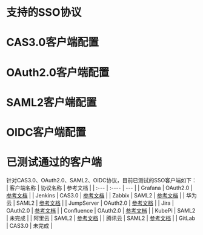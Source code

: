 # 支持的SSO协议
# CAS3.0客户端配置
# OAuth2.0客户端配置
# SAML2客户端配置
# OIDC客户端配置
# 已测试通过的客户端
针对CAS3.0、OAuth2.0、SAML2、OIDC协议，目前已测试的SSO客户端如下：
| 客户端名称    | 协议名称     | 参考文档                                                                                                       |
| :---        |    :----    |          ---                                                                                                 |
| Grafana     | OAuth2.0    | [参考文档](https://github.com/yuyan075500/ops-api/blob/main/deploy/sso_example/grafana.md "参考文档")           |
| Jenkins     | CAS3.0      | [参考文档](https://github.com/yuyan075500/ops-api/blob/main/deploy/sso_example/jenkins.md "参考文档")           |
| Zabbix      | SAML2       | [参考文档](https://github.com/yuyan075500/ops-api/blob/main/deploy/sso_example/zabbix.md "参考文档")            |
| 华为云       | SAML2       | [参考文档](https://github.com/yuyan075500/ops-api/blob/main/deploy/sso_example/huawei_cloud.md "参考文档")      |
| JumpServer  | OAuth2.0    | [参考文档](https://github.com/yuyan075500/ops-api/blob/main/deploy/sso_example/jumpserver.md "参考文档")        |
| Jira        | OAuth2.0    | [参考文档](https://github.com/yuyan075500/ops-api/blob/main/deploy/sso_example/jira.md "参考文档")              |
| Confluence  | OAuth2.0    | [参考文档](https://github.com/yuyan075500/ops-api/blob/main/deploy/sso_example/confluence.md "参考文档")        |
| KubePi      | SAML2       | 未完成      |
| 阿里云       | SAML2       | [参考文档](https://github.com/yuyan075500/ops-api/blob/main/deploy/sso_example/aliyun.md "参考文档")            |
| 腾讯云       | SAML2       | [参考文档](https://github.com/yuyan075500/ops-api/blob/main/deploy/sso_example/tencent.md "参考文档")           |
| GitLab      | CAS3.0      | 未完成      |